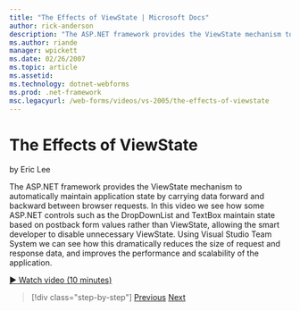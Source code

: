 ```yaml
---
title: "The Effects of ViewState | Microsoft Docs"
author: rick-anderson
description: "The ASP.NET framework provides the ViewState mechanism to automatically maintain application state by carrying data forward and backward between browser requ..."
ms.author: riande
manager: wpickett
ms.date: 02/26/2007
ms.topic: article
ms.assetid: 
ms.technology: dotnet-webforms
ms.prod: .net-framework
msc.legacyurl: /web-forms/videos/vs-2005/the-effects-of-viewstate
---
```

The Effects of ViewState
====================
by Eric Lee

The ASP.NET framework provides the ViewState mechanism to automatically maintain application state by carrying data forward and backward between browser requests. In this video we see how some ASP.NET controls such as the DropDownList and TextBox maintain state based on postback form values rather than ViewState, allowing the smart developer to disable unnecessary ViewState. Using Visual Studio Team System we can see how this dramatically reduces the size of request and response data, and improves the performance and scalability of the application.

[&#9654; Watch video (10 minutes)](https://channel9.msdn.com/Blogs/ASP-NET-Site-Videos/the-effects-of-viewstate)

>[!div class="step-by-step"]
[Previous](using-the-load-test-agent.md)
[Next](how-do-i-integrate-defect-tracking-with-testing.md)